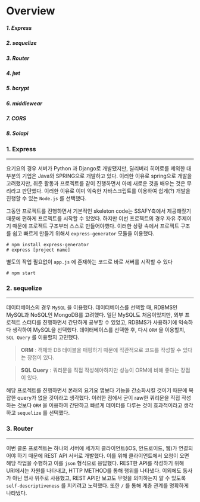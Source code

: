 # Overview

##### 1. Express

##### 2. sequelize

##### 3. Router

##### 4. jwt

##### 5. bcrypt

##### 6. middlewear 

##### 7. CORS

##### 8. Solapi



### 1. Express

------

요기요의 경우 서버가 Python 과 Django로 개발됐지만, 딜리버리 히어로를 제외한 대부분의 기업은 Java와 SPRING으로 개발하고 있다. 이러한 이유로 spring으로 개발을 고려했지만, 취준 활동과 프로젝트를 같이 진행하면서 아예 새로운 것을 배우는 것은 무리라고 판단했다. 이러한 이유로 이미 익숙한 자바스크립트를 이용하여 쉽게(?) 개발을 진행할 수 있는 `Node.js` 를 선택했다. 



그동안 프로젝트를 진행하면서 기본적인 skeleton code는 SSAFY측에서 제공해줬기 때문에 편하게 프로젝트를 시작할 수 있었다. 하지만 이번 프로젝트의 경우 자유 주제이기 때문에 프로젝트 구조부터 스스로 만들어야했다. 이러한 상황 속에서 프로젝트 구조를 쉽고 빠르게 만들기 위해서 `express-generator` 모듈을 이용했다.

```
# npm install express-generator
# express [project name]
```



별도의 작업 필요없이 `app.js` 에 존재하는 코드로 바로 서버를 시작할 수 있다

```
# npm start
```





### 2. sequelize

------

데이터베이스의 경우 `MySQL` 을 이용했다. 데이터베이스를 선택할 때, RDBMS인 MySQL과 NoSQL인 MongoDB를 고려했다. 일단 MySQL도 처음이었지만, 외부 프로젝트 스터디를 진행하면서 간단하게 공부할 수 있었고, RDBMS가 사용하기에 익숙하다 생각하여 MySQL을 선택했다. 데이터베이스를 선택한 후, 다시 `ORM` 을 이용할지, `SQL Query` 를 이용할지 고민했다. 



> **ORM** : 객체와 DB 테이블을 매핑하기 때문에 직관적으로 코드를 작성할 수 있다는 장점이 있다.

> **SQL Query** : 쿼리문을 직접 작성해야하지만 성능이 ORM에 비해 좋다는 장점이 있다.



해당 프로젝트를 진행하면서 본래의 요기요 앱보다 기능을 간소화시킬 것이기 때문에 복잡한 query가 없을 것이라고 생각했다. 이러한 점에서 굳이 raw한 쿼리문을 직접 작성하는 것보다 `ORM` 을 이용하여 간단하고 빠르게 데이터를 다루는 것이 효과적이라고 생각하고  `sequelize` 를 선택했다.



### 3. Router

------

이번 클론 프로젝트는 하나의 서버에 세가지 클라이언트(iOS, 안드로이드, 웹)가 연결되어야 하기 때문에 REST API 서버로 개발했다. 이를 위해 클라이언트에서 요청이 오면 해당 작업을 수행하고 이를 `json` 형식으로 응답했다. REST한 API를 작성하기 위해 URI에서는 자원를 나타내고, HTTP METHOD를 통해 행위를 나타냈다. 이외에도 동사가 아닌 명사 위주로 사용했고, REST API만 보고도 무엇을 의미하는지 알 수 있도록 `self-descriptiveness` 를 지키려고 노력했다. 또한 `/` 를 통해 계층 관계를 명확하게 나타냈다.

